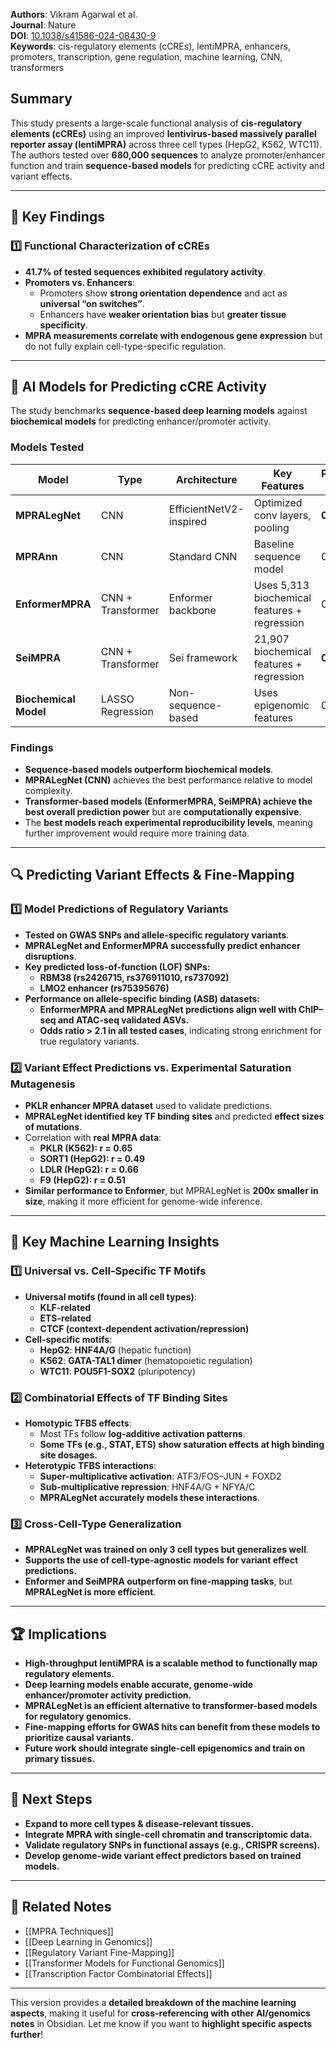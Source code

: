 
**Authors**: Vikram Agarwal et al.  
**Journal**: Nature  
**DOI**: [10.1038/s41586-024-08430-9](https://doi.org/10.1038/s41586-024-08430-9)  
**Keywords**: cis-regulatory elements (cCREs), lentiMPRA, enhancers, promoters, transcription, gene regulation, machine learning, CNN, transformers

## Summary

This study presents a large-scale functional analysis of **cis-regulatory elements (cCREs)** using an improved **lentivirus-based massively parallel reporter assay (lentiMPRA)** across three cell types (HepG2, K562, WTC11). The authors tested over **680,000 sequences** to analyze promoter/enhancer function and train **sequence-based models** for predicting cCRE activity and variant effects.

---

## 🔬 **Key Findings**

### 1️⃣ Functional Characterization of cCREs

- **41.7% of tested sequences exhibited regulatory activity**.
- **Promoters vs. Enhancers**:
    - Promoters show **strong orientation dependence** and act as **universal “on switches”**.
    - Enhancers have **weaker orientation bias** but **greater tissue specificity**.
- **MPRA measurements correlate with endogenous gene expression** but do not fully explain cell-type-specific regulation.

---

## 🤖 **AI Models for Predicting cCRE Activity**

The study benchmarks **sequence-based deep learning models** against **biochemical models** for predicting enhancer/promoter activity.

### **Models Tested**

|Model|Type|Architecture|Key Features|Performance (Pearson r)|
|---|---|---|---|---|
|**MPRALegNet**|CNN|EfficientNetV2-inspired|Optimized conv layers, pooling|**0.83**|
|**MPRAnn**|CNN|Standard CNN|Baseline sequence model|0.79|
|**EnformerMPRA**|CNN + Transformer|Enformer backbone|Uses 5,313 biochemical features + regression|0.81|
|**SeiMPRA**|CNN + Transformer|Sei framework|21,907 biochemical features + regression|**0.87**|
|**Biochemical Model**|LASSO Regression|Non-sequence-based|Uses epigenomic features|0.72|

### **Findings**

- **Sequence-based models outperform biochemical models**.
- **MPRALegNet (CNN)** achieves the best performance relative to model complexity.
- **Transformer-based models (EnformerMPRA, SeiMPRA) achieve the best overall prediction power** but are **computationally expensive**.
- The **best models reach experimental reproducibility levels**, meaning further improvement would require more training data.

---

## 🔍 **Predicting Variant Effects & Fine-Mapping**

### **1️⃣ Model Predictions of Regulatory Variants**

- **Tested on GWAS SNPs and allele-specific regulatory variants**.
- **MPRALegNet and EnformerMPRA successfully predict enhancer disruptions**.
- **Key predicted loss-of-function (LOF) SNPs:**
    - **RBM38 (rs2426715, rs376911010, rs737092)**
    - **LMO2 enhancer (rs75395676)**
- **Performance on allele-specific binding (ASB) datasets:**
    - **EnformerMPRA and MPRALegNet predictions align well with ChIP–seq and ATAC-seq validated ASVs.**
    - **Odds ratio > 2.1 in all tested cases**, indicating strong enrichment for true regulatory variants.

### **2️⃣ Variant Effect Predictions vs. Experimental Saturation Mutagenesis**

- **PKLR enhancer MPRA dataset** used to validate predictions.
- **MPRALegNet identified key TF binding sites** and predicted **effect sizes of mutations**.
- Correlation with **real MPRA data**:
    - **PKLR (K562): r = 0.65**
    - **SORT1 (HepG2): r = 0.49**
    - **LDLR (HepG2): r = 0.66**
    - **F9 (HepG2): r = 0.51**
- **Similar performance to Enformer**, but MPRALegNet is **200x smaller in size**, making it more efficient for genome-wide inference.

---

## 🎯 **Key Machine Learning Insights**

### **1️⃣ Universal vs. Cell-Specific TF Motifs**

- **Universal motifs (found in all cell types)**:
    - **KLF-related**
    - **ETS-related**
    - **CTCF (context-dependent activation/repression)**
- **Cell-specific motifs**:
    - **HepG2**: **HNF4A/G** (hepatic function)
    - **K562**: **GATA-TAL1 dimer** (hematopoietic regulation)
    - **WTC11**: **POU5F1-SOX2** (pluripotency)

### **2️⃣ Combinatorial Effects of TF Binding Sites**

- **Homotypic TFBS effects**:
    - Most TFs follow **log-additive activation patterns**.
    - **Some TFs (e.g., STAT, ETS) show saturation effects at high binding site dosages.**
- **Heterotypic TFBS interactions**:
    - **Super-multiplicative activation**: ATF3/FOS–JUN + FOXD2
    - **Sub-multiplicative repression**: HNF4A/G + NFYA/C
    - **MPRALegNet accurately models these interactions**.

### **3️⃣ Cross-Cell-Type Generalization**

- **MPRALegNet was trained on only 3 cell types but generalizes well**.
- **Supports the use of cell-type-agnostic models for variant effect predictions.**
- **Enformer and SeiMPRA outperform on fine-mapping tasks**, but **MPRALegNet is more efficient**.

---

## 🏆 **Implications**

- **High-throughput lentiMPRA is a scalable method to functionally map regulatory elements.**
- **Deep learning models enable accurate, genome-wide enhancer/promoter activity prediction.**
- **MPRALegNet is an efficient alternative to transformer-based models for regulatory genomics.**
- **Fine-mapping efforts for GWAS hits can benefit from these models to prioritize causal variants.**
- **Future work should integrate single-cell epigenomics and train on primary tissues.**

---

## 📌 **Next Steps**

- **Expand to more cell types & disease-relevant tissues.**
- **Integrate MPRA with single-cell chromatin and transcriptomic data.**
- **Validate regulatory SNPs in functional assays (e.g., CRISPR screens).**
- **Develop genome-wide variant effect predictors based on trained models.**

---

## 📝 **Related Notes**

- [[MPRA Techniques]]
- [[Deep Learning in Genomics]]
- [[Regulatory Variant Fine-Mapping]]
- [[Transformer Models for Functional Genomics]]
- [[Transcription Factor Combinatorial Effects]]

---

This version provides a **detailed breakdown of the machine learning aspects**, making it useful for **cross-referencing with other AI/genomics notes** in Obsidian. Let me know if you want to **highlight specific aspects further**!